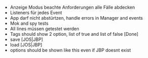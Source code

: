 - Anzeige Modus beachte Anforderungen alle Fälle abdecken
- Listeners für jedes Event
- App darf nicht abstürtzen, handle errors in Manager and events
- Mok and spy tests
- All lines müssen getestet werden
- Tags should show 2 option, list of true and list of false [Done]
- save [JOS|JBP]
- load [JOS|JBP]
- options should be shown like this even if JBP doesnt exist